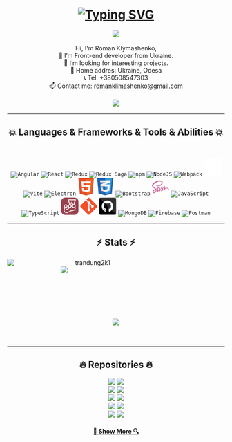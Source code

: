 <h1 align="center">
<a href="https://git.io/typing-svg"><img src="https://readme-typing-svg.demolab.com?font=Fira+Code&weight=900&pause=1000&duration=5000&center=true&vCenter=true&multiline=false&repeat=false&width=400&height=50&lines=Hi!+Nice+to+meet+you!" alt="Typing SVG"/></a>
</h1>
<p align="center">
  <img width="auto" height="500" src="https://media.tenor.com/Wl-KdhG1N24AAAAd/cats.gif">
</p>
<p align="center">
    Hi, I'm Roman Klymashenko,
  <br>
    🌱 I’m Front-end developer from Ukraine.
  <br>
    🤔 I’m looking for interesting projects.
  <br>
    🏡 Home addres: Ukraine, Odesa
  <br>
    📞 Tel: +380508547303
  <br>
    📫 Contact me: <a id ="emailToMe" href="mailto: romanklimashenko@gmail.com">romanklimashenko@gmail.com</a>
  <br>
  <br>
  <img src="https://komarev.com/ghpvc/?username=semklim&style=for-the-badge&label=PROFILE+VIEWS">
</p>
<hr>
<h2 align="center">💥 Languages & Frameworks & Tools & Abilities 💥</h2>
<br>
<p align="center">
  <code><img title="Angular" height="40" src="https://upload.wikimedia.org/wikipedia/commons/thumb/c/cf/Angular_full_color_logo.svg/768px-Angular_full_color_logo.svg.png"></code>
  <code><img title="React" height="40" src="https://upload.wikimedia.org/wikipedia/commons/a/a7/React-icon.svg"></code>
  <code><img title="Redux" height="40" src="https://raw.githubusercontent.com/reduxjs/redux/master/logo/logo.png"></code>
  <code><img title="Redux Saga" height="40" src="https://redux-saga.js.org/img/Redux-Saga-Logo.png"></code>
  <code><img title="npm" height="45" src="https://www.svgrepo.com/show/452077/npm.svg"></code>
  <code><img title="NodeJS" height="40" src="https://upload.wikimedia.org/wikipedia/commons/d/d9/Node.js_logo.svg"></code>
  <code><img title="Webpack" height="40" src="https://www.svgrepo.com/show/354552/webpack.svg"></code>
  <code><img title="Expressjs" height="40" src="./images/express.svg"></code>
  <code><img title="Vite" height="40" src="https://www.svgrepo.com/show/374167/vite.svg"></code>
  <code><img title="Electron" height="40" src="https://www.svgrepo.com/show/353689/electron.svg"></code>
  <code><img title="HTML5" height="40" src="./images/html5.svg"></code>
  <code><img title="CSS" height="40" src="./images/css.svg"></code>
  <code><img title="Bootstrap" height="40" src="https://www.svgrepo.com/show/303293/bootstrap-4-logo.svg"></code>
  <code><img title="SASS" height="40" src="./images/sass.svg"></code>
  <code><img title="JavaScript" height="40" src="https://www.svgrepo.com/show/349419/javascript.svg"></code>
  <code><img title="TypeScript" height="40" src="https://upload.wikimedia.org/wikipedia/commons/4/4c/Typescript_logo_2020.svg"></code>
  <code><img title="Jest" height="40" src="https://raw.githubusercontent.com/jpb06/jpb06/master/icons/Jest.svg"></code>
  <code><img title="Git" height="40" src="./images/git-original.svg"></code>
  <code><img title="GitHub" height="40" src="./images/github.svg"></code>
  <code><img title="MongoDB" height="40" src="https://code4developers.com/wp-content/uploads/2019/10/MongoDBicon.png"></code>
  <code><img title="Firebase" height="40" src="https://seeklogo.com/images/F/firebase-logo-402F407EE0-seeklogo.com.png"></code>
  <code><img title="Postman" height="40" src="https://www.vectorlogo.zone/logos/getpostman/getpostman-icon.svg"></code>
</code>
</p>
<hr>
<h2 align="center">⚡ Stats ⚡</h2>
<p align=center>
  <div align=center>
    <a href="https://github.com/semklim/github-readme-streak-stats" title="Go to Source">
      <img align="left" width=380 src="https://github-readme-streak-stats.herokuapp.com/?user=semklim&theme=react&border=61dafb&hide_border=true" alt="trandung2k1" />
    </a>
    <a href="https://github.com/anuraghazra/github-readme-stats" title="Go to Source">
      <img align="right" width=380 src="https://github-readme-stats.vercel.app/api?username=semklim&show_icons=true&theme=radical&border_color=61dafb&hide_border=true" />
    </a>
  </div>
  <br><br><br><br><br><br><br><br>
  <div align=center>
    <a href="https://github.com/anuraghazra/github-readme-stats">
      <img width=350 align="center" src="https://github-readme-stats.vercel.app/api/top-langs/?username=semklim&title_color=61dafb&text_color=ffffff&icon_color=61dafb&bg_color=20232a&langs_count=12&layout=compact&border_color=61dafb&hide_border=true" />
    </a>
  </div>
  <br>
  <br>
</p>
<hr>
<h2 align="center">🔥 Repositories 🔥</h2>
<div width="100%" align="center">
  <a href="https://github.com/semklim/WebShop_angular" title="WebShop_angular"><img src="https://github-readme-stats.vercel.app/api/pin/?username=semklim&repo=WebShop_angular&theme=tokyonight&border_color=61dafb&border_radius=10"></a>
 <a href="https://github.com/semklim/currency-converter-forex" title="currency-converter-forex"><img src="https://github-readme-stats.vercel.app/api/pin/?username=semklim&repo=currency-converter-forex&theme=react&border_color=61dafb&border_radius=10"></a>
</div>
<div width="100%" align="center">
  <a href="https://github.com/semklim/React-Redux-ToolKit-And-Redux-Saga-Template" title="React-Redux-ToolKit-And-Redux-Saga-Template"><img src="https://github-readme-stats.vercel.app/api/pin/?username=semklim&repo=React-Redux-ToolKit-And-Redux-Saga-Template&theme=react&border_color=61dafb&border_radius=10"></a>
<a href="https://github.com/semklim/SpotifyAPI_Exame_Step" title="SpotifyAPI_Exame_Step"><img src="https://github-readme-stats.vercel.app/api/pin/?username=semklim&repo=SpotifyAPI_Exame_Step&theme=tokyonight&border_color=61dafb&border_radius=10"></a>
</div>
<div width="100%" align="center">
  <a href="https://github.com/semklim/SpotifyAPI_Exame_Step" title="SpotifyAPI_Exame_Step"><img src="https://github-readme-stats.vercel.app/api/pin/?username=semklim&repo=SpotifyAPI_Exame_Step&theme=tokyonight&border_color=61dafb&border_radius=10"></a>
 <a href="https://github.com/semklim/MongoDB_and_env_learn" title="MongoDB_and_env_learn"><img src="https://github-readme-stats.vercel.app/api/pin/?username=semklim&repo=MongoDB_and_env_learn&theme=react&border_color=61dafb&border_radius=10"></a>
</div>
<div width="100%" align="center">
  <a href="https://github.com/semklim/Node.JS_Practice" title="Node.JS_Practice"><img src="https://github-readme-stats.vercel.app/api/pin/?username=semklim&repo=Node.JS_Practice&theme=react&border_color=61dafb&border_radius=10"></a>
  <a href="https://github.com/semklim/Towers_Battle" title="Towers_Battle"><img src="https://github-readme-stats.vercel.app/api/pin/?username=semklim&repo=Towers_Battle&theme=tokyonight&border_color=61dafb&border_radius=10"></a>
</div>
<div width="100%" align="center">
 <a href="https://github.com/semklim/ClickerGame_Step_Academy" title="ClickerGame_Step_Academy"><img src="https://github-readme-stats.vercel.app/api/pin/?username=semklim&repo=ClickerGame_Step_Academy&theme=tokyonight&border_color=61dafb&border_radius=10"></a>
 <a href="https://github.com/semklim/Waxom_ITStep_Landing" title="Waxom_ITStep_Landing"><img src="https://github-readme-stats.vercel.app/api/pin/?username=semklim&repo=Waxom_ITStep_Landing&theme=react&border_color=61dafb&border_radius=10"></a>
</div>
<h4 align="center">
  <a href="https://github.com/semklim?tab=repositories" title="Show Repositories">🔎 Show More 🔍</a>
</h4>
